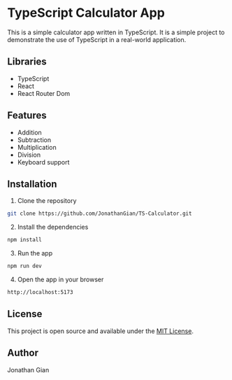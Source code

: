 # TypeScript Calculator App

This is a simple calculator app written in TypeScript. It is a simple project to demonstrate the use of TypeScript in a real-world application.

## Libraries

- TypeScript
- React
- React Router Dom

## Features

- Addition
- Subtraction
- Multiplication
- Division
- Keyboard support

## Installation

1) Clone the repository

```bash
git clone https://github.com/JonathanGian/TS-Calculator.git
```

2) Install the dependencies

```bash
npm install
```

3. Run the app

```bash
npm run dev
```

4. Open the app in your browser

```html
http://localhost:5173
```

## License

This project is open source and available under the [MIT License](LICENSE).

## Author

Jonathan Gian

